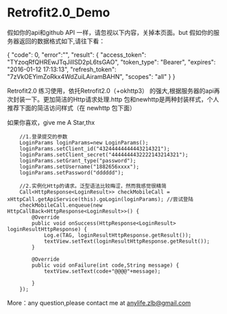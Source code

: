 # Retrofit2.0_Demo

假如你的api和github API 一样，请忽视以下内容，关掉本页面。but 假如你的服务器返回的数据格式如下,请往下看：

{
  "code": 0,
  "error":"",
  "result": {
    "access_token": "TYzoqRfQHREwJTqJilISD2pL6tsGAO",
    "token_type": "Bearer",
    "expires": "2016-01-12 17:13:13",
    "refresh_token": "7zVkOEYimZoRkx4WdZuiLAiramBAHN",
    "scopes": "all"
  }
}



Retrofit2.0 练习使用，依托Retrofit2.0（+okhttp3） 的强大,根据服务器的api再次封装一下。更加简洁的Http请求处理.http 包和newhttp是两种封装样式，个人推荐下面的简洁访问样式（在 newhttp 包下面）

如果你喜欢，give me A Star,thx


        //1.登录提交的参数
        LoginParams loginParams=new LoginParams();
        loginParams.setClient_id("43244444444443214321");
        loginParams.setClient_secret("4444444432222143214321");
        loginParams.setGrant_type("password");
        loginParams.setUsername("1882656xxxx");
        loginParams.setPassword("dddddd");

        //2.实例化Http的请求。泛型语法比较晦涩，然而我感觉很精简
        Call<HttpResponse<LoginResult>> checkMobileCall = xHttpCall.getApiService(this).goLogin(loginParams); //尝试登陆
        checkMobileCall.enqueue(new HttpCallBack<HttpResponse<LoginResult>>() {
            @Override
            public void onSuccess(HttpResponse<LoginResult> loginResultHttpResponse) {
                Log.e(TAG, loginResultHttpResponse.getResult());
                textView.setText(loginResultHttpResponse.getResult());
            }

            @Override
            public void onFailure(int code,String message) {
                textView.setText(code+"@@@@"+message);

            }
        });

More：any question,please contact me at anylife.zlb@gmail.com
